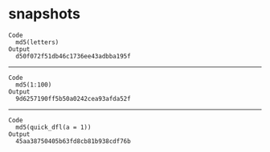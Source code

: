 # snapshots

    Code
      md5(letters)
    Output
      d50f072f51db46c1736ee43adbba195f

---

    Code
      md5(1:100)
    Output
      9d6257190ff5b50a0242cea93afda52f

---

    Code
      md5(quick_dfl(a = 1))
    Output
      45aa38750405b63fd8cb81b938cdf76b

